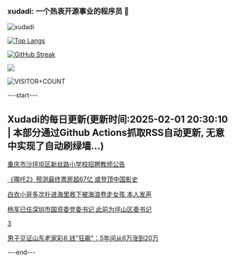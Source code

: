 ### xudadi: 一个热衷开源事业的程序员 👋

![xudadi](https://github-readme-stats-git-masterorgs-github-readme-stats-team.vercel.app/api?username=xudadi)

[![Top Langs](https://github-readme-stats.vercel.app/api/top-langs/?username=xudadi)](https://github.com/anuraghazra/github-readme-stats)

[![GitHub Streak](https://streak-stats.demolab.com?user=xudadi&locale=zh_Hans)](https://git.io/streak-stats)

![](https://raw.githubusercontent.com/xudadi/xudadi/main/assets/github-contribution-grid-snake.svg)

![VISITOR+COUNT](https://komarev.com/ghpvc/?username=xudadi&label=VISITOR+COUNT)


---start---

## Xudadi的每日更新(更新时间:2025-02-01 20:30:10 | 本部分通过Github Actions抓取RSS自动更新, 无意中实现了自动刷绿墙...)

[重庆市沙坪坝区新丝路小学校招聘教师公告](https://www.gongkaoleida.com/article/2277560)

[《哪吒2》预测最终票房超67亿 或登顶中国影史](https://m.163.com/news/article/JNA8VFH70519D3V1.html)

[白衣小哥多次扑进海里救下被海浪卷走女孩 本人发声](https://m.163.com/news/article/JN8E5VB305129QAF.html)

[杨军已任深圳市国资委党委书记 此前为坪山区委书记](https://m.163.com/news/article/JNAAU2A30514R9P4.html)

[3](https://m.163.com/touch/news/sub/domestic)

[男子见证山东老家彩礼钱"狂飙"：5年间从6万涨到20万](https://m.163.com/news/article/JNAA8SQJ0514D9AO.html)

---end---
